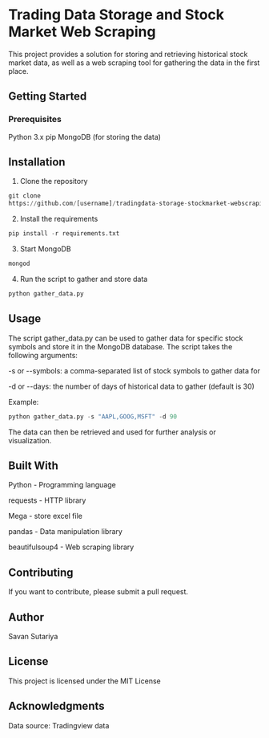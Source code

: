 # Trading Data Storage and Stock Market Web Scraping

This project provides a solution for storing and retrieving historical stock market data, as well as a web scraping tool for gathering the data in the first place.

## Getting Started

### Prerequisites

Python 3.x
pip
MongoDB (for storing the data)

## Installation

1. Clone the repository

```python 
git clone
https://github.com/[username]/tradingdata-storage-stockmarket-webscraping.git 
```

2. Install the requirements

```python 
pip install -r requirements.txt 
```

3. Start MongoDB

```python 
mongod 
```
4. Run the script to gather and store data
```python
python gather_data.py 
```

## Usage

The script gather_data.py can be used to gather data for specific stock symbols and store it in the MongoDB database. The script takes the following arguments:

-s or --symbols: a comma-separated list of stock symbols to gather data for

-d or --days: the number of days of historical data to gather (default is 30)

Example:
```python
python gather_data.py -s "AAPL,GOOG,MSFT" -d 90 
```

The data can then be retrieved and used for further analysis or visualization.

## Built With

Python - Programming language

requests - HTTP library

Mega - store excel file

pandas - Data manipulation library

beautifulsoup4 - Web scraping library

## Contributing

If you want to contribute, please submit a pull request.

## Author

Savan Sutariya

## License

This project is licensed under the MIT License

## Acknowledgments

Data source: Tradingview data
